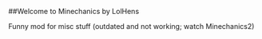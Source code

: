 ##Welcome to Minechanics by LolHens

Funny mod for misc stuff (outdated and not working; watch Minechanics2)
